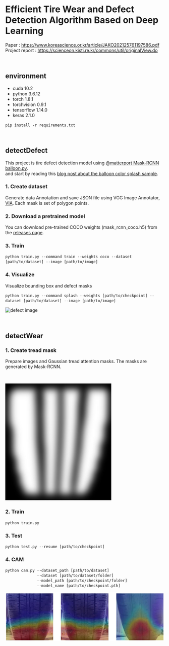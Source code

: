 # Efficient Tire Wear and Defect Detection Algorithm Based on Deep Learning
Paper : https://www.koreascience.or.kr/article/JAKO202125761197586.pdf \
Project report : https://scienceon.kisti.re.kr/commons/util/originalView.do

<br/> 

## environment
- cuda 10.2
- python 3.6.12
- torch 1.8.1
- torchvision 0.9.1
- tensorflow 1.14.0
- keras 2.1.0
```
pip install -r requirements.txt
```
<br/> 

## detectDefect
This project is tire defect detection model using [@matterport Mask-RCNN balloon.py](https://github.com/matterport/Mask_RCNN.git). \
and start by reading this [blog post about the balloon color splash sample](https://engineering.matterport.com/splash-of-color-instance-segmentation-with-mask-r-cnn-and-tensorflow-7c761e238b46).


### 1. Create dataset
Generate data Annotation and save JSON file using VGG Image Annotator, [VIA](https://www.robots.ox.ac.uk/~vgg/software/via/). 
Each mask is set of polygon points. 


### 2. Download a pretrained model
You can download pre-trained COCO weights (mask_rcnn_coco.h5) from the [releases page](https://github.com/matterport/Mask_RCNN/releases).

### 3. Train
```
python train.py --command train --weights coco --dataset [path/to/dataset] --image [path/to/image]
```

### 4. Visualize
Visualize bounding box and defect masks
```
python train.py --command splash --weights [path/to/checkpoint] --dataset [path/to/dataset] --image [path/to/image]
```

![defect image](defect.png "defect result")

<br/> 

## detectWear

### 1. Create tread mask
Prepare images and Gaussian tread attention masks. The masks are generated by Mask-RCNN.

<br/> 

![mask image](mask.png "attention mask")

### 2. Train
```
python train.py
```

### 3. Test

```
python test.py --resume [path/to/checkpoint]
```

### 4. CAM
```
python cam.py --dataset_path [path/to/dataset] 
              --dataset [path/to/dataset/folder] 
              --model_path [path/to/checkpoint/folder]  
              --model_name [path/to/checkpoint.pth] 
```
![cam image](cam.png "CAM result")
